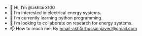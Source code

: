 - 👋 Hi, I’m @akhtar3100
- 👀 I’m interested in electrical energy systems. 
- 🌱 I’m currently learning python programming.
- 💞️ I’m looking to collaborate on research for energy systems.
- 📫 How to reach me: By email-akhtarhussainjaved@gmail.com

<!---
akhtar3100/akhtar3100 is a ✨ special ✨ repository because its `README.md` (this file) appears on your GitHub profile.
You can click the Preview link to take a look at your changes.
--->
